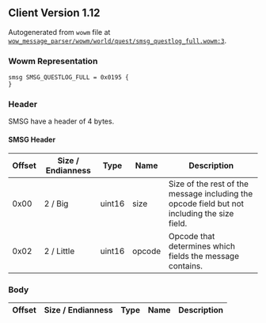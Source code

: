 ## Client Version 1.12

Autogenerated from `wowm` file at [`wow_message_parser/wowm/world/quest/smsg_questlog_full.wowm:3`](https://github.com/gtker/wow_messages/tree/main/wow_message_parser/wowm/world/quest/smsg_questlog_full.wowm#L3).

### Wowm Representation
```rust,ignore
smsg SMSG_QUESTLOG_FULL = 0x0195 {
}
```
### Header
SMSG have a header of 4 bytes.

#### SMSG Header
| Offset | Size / Endianness | Type   | Name   | Description |
| ------ | ----------------- | ------ | ------ | ----------- |
| 0x00   | 2 / Big           | uint16 | size   | Size of the rest of the message including the opcode field but not including the size field.|
| 0x02   | 2 / Little        | uint16 | opcode | Opcode that determines which fields the message contains.|
### Body
| Offset | Size / Endianness | Type | Name | Description |
| ------ | ----------------- | ---- | ---- | ----------- |
